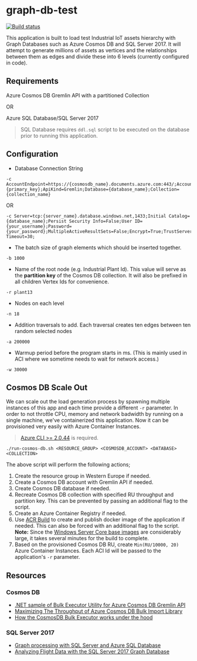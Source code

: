 # graph-db-test

[![Build status](https://vjrantal.visualstudio.com/cosmos-graph-test/_apis/build/status/cosmos-graph-test-.NET%20Desktop-CI)](https://vjrantal.visualstudio.com/cosmos-graph-test/_build/latest?definitionId=2)

This application is built to load test Industrial IoT assets hierarchy with Graph Databases such as Azure Cosmos DB and SQL Server 2017. It will attempt to generate millions of assets as vertices and the relationships between them as edges and divide these into 6 levels (currently configured in code).

## Requirements

Azure Cosmos DB Gremlin API with a partitioned Collection

OR

Azure SQL Database/SQL Server 2017

> SQL Database requires `ddl.sql` script to be executed on the database prior to running this application.

## Configuration

- Database Connection String
```
-c AccountEndpoint=https://{cosmosdb_name}.documents.azure.com:443/;AccountKey={primary_key};ApiKind=Gremlin;Database={database_name};Collection={collection_name}
```
OR
```
-c Server=tcp:{server_name}.database.windows.net,1433;Initial Catalog={database_name};Persist Security Info=False;User ID={your_username};Password={your_password};MultipleActiveResultSets=False;Encrypt=True;TrustServerCertificate=False;Connection Timeout=30;
```
- The batch size of graph elements which should be inserted together.
```
-b 1000
```
- Name of the root node (e.g. Industrial Plant Id). This value will serve as the **partition key** of the Cosmos DB collection. It will also be prefixed in all children Vertex Ids for convenience.
```
-r plant13
```
- Nodes on each level
```
-n 18
```
- Addition traversals to add. Each traversal creates ten edges between ten random selected nodes
```
-a 200000
```
- Warmup period before the program starts in ms. (This is mainly used in ACI where we sometime needs to wait for network access.)
```
-w 30000
```

## Cosmos DB Scale Out

We can scale out the load generation process by spawning multiple instances of this app and each time provide a different `-r` parameter. In order to not throttle CPU, memory and network badwidth by running on a single machine, we've containerized this application. Now it can be provisioned very easily with Azure Container Instances.
> [Azure CLI >= 2.0.44](https://docs.microsoft.com/en-us/cli/azure/install-azure-cli?view=azure-cli-latest) is required.

```
./run-cosmos-db.sh <RESOURCE_GROUP> <COSMOSDB_ACCOUNT> <DATABASE> <COLLECTION>
```

The above script will perform the following actions;

1. Create the resource group in Western Europe if needed.
2. Create a Cosmos DB account with Gremlin API if needed.
3. Create Cosmos DB database if needed.
4. Recreate Cosmos DB collection with specified RU throughput and partition key. This can be prevented by passing an additional flag to the script.
5. Create an Azure Container Registry if needed.
6. Use [ACR Build](https://docs.microsoft.com/en-us/azure/container-registry/container-registry-tutorial-quick-build) to create and publish docker image of the application if needed. This can also be forced with an additional flag to the script. **Note:** Since the [Windows Server Core base images](https://hub.docker.com/r/microsoft/dotnet-framework/tags/) are considerably large, it takes several minutes for the build to complete.
7. Based on the provisioned Cosmos DB RU, create `Min(RU/10000, 20)` Azure Container Instances. Each ACI Id will be passed to the application's `-r` parameter.

## Resources

### Cosmos DB

- [.NET sample of Bulk Executor Utility for Azure Cosmos DB Gremlin API](https://github.com/Azure-Samples/azure-cosmosdb-graph-bulkexecutor-dotnet-getting-started)
- [Maximizing The Throughput of Azure Cosmos DB Bulk Import Library](https://medium.com/@jayanta.mondal/azure-cosmos-db-bulk-import-tool-realizing-the-full-potential-722bb4f98476)
- [How the CosmosDB Bulk Executor works under the hood](http://chapsas.com/how-the-cosmosdb-bulk-executor-works-under-the-hood/)

### SQL Server 2017

- [Graph processing with SQL Server and Azure SQL Database](https://cloudblogs.microsoft.com/sqlserver/2017/04/20/graph-data-processing-with-sql-server-2017/)
- [Analyzing Flight Data with the SQL Server 2017 Graph Database](https://bytefish.de/blog/sql_server_2017_graph_database/)
